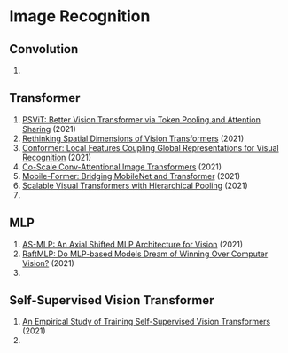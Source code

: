 # Image Recognition
## Convolution
1. 

## Transformer
1. [PSViT: Better Vision Transformer via Token Pooling and Attention Sharing](https://arxiv.org/abs/2108.03428) (2021)
2. [Rethinking Spatial Dimensions of Vision Transformers](https://arxiv.org/abs/2103.16302) (2021)
3. [Conformer: Local Features Coupling Global Representations for Visual Recognition](https://arxiv.org/abs/2105.03889) (2021)
4. [Co-Scale Conv-Attentional Image Transformers](https://arxiv.org/abs/2104.06399) (2021)
5. [Mobile-Former: Bridging MobileNet and Transformer](https://arxiv.org/abs/2108.05895) (2021)
6. [Scalable Visual Transformers with Hierarchical Pooling](https://arxiv.org/abs/2103.10619) (2021)
7. 

## MLP
1. [AS-MLP: An Axial Shifted MLP Architecture for Vision](https://arxiv.org/abs/2107.08391) (2021)
2. [RaftMLP: Do MLP-based Models Dream of Winning Over Computer Vision?](https://arxiv.org/abs/2108.04384) (2021)
3. 

## Self-Supervised Vision Transformer
1. [An Empirical Study of Training Self-Supervised Vision Transformers](https://arxiv.org/abs/2104.02057) (2021)
2. 

